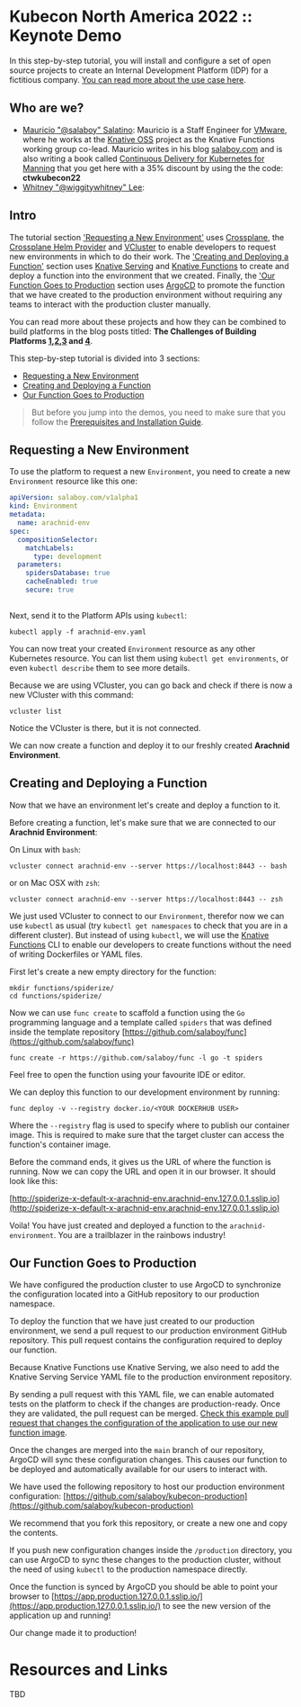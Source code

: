 # Kubecon North America 2022 :: Keynote Demo

In this step-by-step tutorial, you will install and configure a set of open source projects to create an Internal Development Platform (IDP) for a fictitious company. [You can read more about the use case here](use-case.md).  

## Who are we?

- [Mauricio "@salaboy" Salatino](https://twitter.com/salaboy): Mauricio is a Staff Engineer for [VMware](https://vmware.com), where he works at the [Knative OSS](https://knative.dev) project as the Knative Functions working group co-lead. Mauricio writes in his blog [salaboy.com](https://salaboy.com) and is also writing a book called [Continuous Delivery for Kubernetes for Manning](http://mng.bz/jjKP) that you get here with a 35% discount by using the the code: **ctwkubecon22**  
- [Whitney "@wiggitywhitney" Lee](https://twitter.com/wiggitywhitney): 


## Intro

The tutorial section ['Requesting a New Environment'](#requesting-a-new-environment) uses [Crossplane](https://crossplane.io), the [Crossplane Helm Provider](https://github.com/crossplane-contrib/provider-helm) and [VCluster](https://vcluster.com) to enable developers to request new environments in which to do their work. The ['Creating and Deploying a Function'](#creating-and-deploying-a-function) section uses [Knative Serving](https://knative.dev) and [Knative Functions](https://github.com/knative/func) to create and deploy a function into the environment that we created. Finally, the ['Our Function Goes to Production](#our-function-goes-to-production) section uses [ArgoCD](https://argoproj.github.io/cd) to promote the function that we have created to the production environment without requiring any teams to interact with the production cluster manually. 

You can read more about these projects and how they can be combined to build platforms in the  blog posts titled: **The Challenges of Building Platforms [1](https://salaboy.com/2022/09/29/the-challenges-of-platform-building-on-top-of-kubernetes-1-4/),[2](https://salaboy.com/2022/10/03/the-challenges-of-platform-building-on-top-of-kubernetes-2-4/),[3](https://salaboy.com/2022/10/17/the-challenges-of-platform-building-on-top-of-kubernetes-3-4/) and [4]()**.

This step-by-step tutorial is divided into 3 sections:
- [Requesting a New Environment](#requesting-a-new-environment)
- [Creating and Deploying a Function](#requesting-a-new-environment)
- [Our Function Goes to Production](#our-function-goes-to-production)

> But before you jump into the demos, you need to make sure that you follow the [Prerequisites and Installation Guide](prerequisites.md).


## Requesting a New Environment 

To use the platform to request a new `Environment`, you need to create a new `Environment` resource like this one: 

```arachnid-env.yaml
apiVersion: salaboy.com/v1alpha1
kind: Environment
metadata:
  name: arachnid-env
spec:
  compositionSelector:
    matchLabels:
      type: development
  parameters: 
    spidersDatabase: true
    cacheEnabled: true
    secure: true
    
```

Next, send it to the Platform APIs using `kubectl`:

```
kubectl apply -f arachnid-env.yaml
```

You can now treat your created `Environment` resource as any other Kubernetes resource. You can list them using `kubectl get environments`, or even `kubectl describe` them to see more details. 

Because we are using VCluster, you can go back and check if there is now a new VCluster with this command:

```
vcluster list 
```

Notice the VCluster is there, but it is not connected.


We can now create a function and deploy it to our freshly created **Arachnid Environment**.

## Creating and Deploying a Function

Now that we have an environment let's create and deploy a function to it.

Before creating a function, let's make sure that we are connected to our **Arachnid Environment**: 

On Linux with `bash`:
```
vcluster connect arachnid-env --server https://localhost:8443 -- bash
```
or on Mac OSX with `zsh`:

```
vcluster connect arachnid-env --server https://localhost:8443 -- zsh
```

We just used VCluster to connect to our `Environment`, therefor now we can use `kubectl` as usual (try `kubectl get namespaces` to check that you are in a different cluster). But instead of using `kubectl`, we will use the [Knative Functions](https://github.com/knative/func) CLI to enable our developers to create functions without the need of writing Dockerfiles or YAML files. 

First let's create a new empty directory for the function:
```
mkdir functions/spiderize/
cd functions/spiderize/
```
Now we can use `func create` to scaffold a function using the `Go` programming language and a template called `spiders` that was defined inside the template repository [https://github.com/salaboy/func](https://github.com/salaboy/func)
```
func create -r https://github.com/salaboy/func -l go -t spiders
```

Feel free to open the function using your favourite IDE or editor.

We can deploy this function to our development environment by running: 

```
func deploy -v --registry docker.io/<YOUR DOCKERHUB USER>
```

Where the `--registry` flag is used to specify where to publish our container image. This is required to make sure that the target cluster can access the function's container image.

Before the command ends, it gives us the URL of where the function is running. Now we can copy the URL and open it in our browser. It should look like this: 

[http://spiderize-x-default-x-arachnid-env.arachnid-env.127.0.0.1.sslip.io](http://spiderize-x-default-x-arachnid-env.arachnid-env.127.0.0.1.sslip.io)


Voila! You have just created and deployed a function to the `arachnid-environment`. 
You are a trailblazer in the rainbows industry!


## Our Function Goes to Production

We have configured the production cluster to use ArgoCD to synchronize the configuration located into a GitHub repository to our production namespace. 

To deploy the function that we have just created to our production environment, we send a pull request to our production environment GitHub repository. This pull request contains the configuration required to deploy our function. 

Because Knative Functions use Knative Serving, we also need to add the Knative Serving Service YAML file to the production environment repository.
 
By sending a pull request with this YAML file, we can enable automated tests on the platform to check if the changes are production-ready. Once they are validated, the pull request can be merged. [Check this example pull request that changes the configuration of the application to use our new function image](https://github.com/salaboy/kubecon-production/pull/24/files). 

Once the changes are merged into the `main` branch of our repository, ArgoCD will sync these configuration changes. This causes our function to be deployed and automatically available for our users to interact with. 

We have used the following repository to host our production environment configuration: 
[https://github.com/salaboy/kubecon-production](https://github.com/salaboy/kubecon-production)

We recommend that you fork this repository, or create a new one and copy the contents. 

If you push new configuration changes inside the `/production` directory, you can use ArgoCD to sync these changes to the production cluster, without the need of using `kubectl` to the production namespace directly. 



Once the function is synced by ArgoCD you should be able to point your browser to [https://app.production.127.0.0.1.sslip.io/](https://app.production.127.0.0.1.sslip.io/) to see the new version of the application up and running! 

Our change made it to production! 

# Resources and Links

TBD


